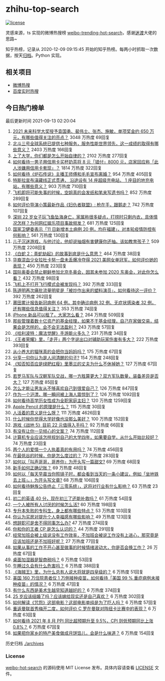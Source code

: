 # zhihu-top-search

[![license](https://img.shields.io/github/license/Arrackisarookie/zhihu-top-search)](https://github.com/Arrackisarookie/zhihu-top-search/blob/master/LICENSE)

灵感来源，ts 实现的微博热搜榜 [weibo-trending-hot-search](https://github.com/justjavac/weibo-trending-hot-search)，感谢[迷渡](https://github.com/justjavac)大佬的思路~

知乎热榜，记录从 2020-12-09 09:15:45 开始的知乎热榜。每两小时抓取一次数据，按天[归档](./archives)。Python 实现。

## 相关项目
+ [微博热搜](https://github.com/Arrackisarookie/weibo-hot-search)
+ [百度实时热搜](https://github.com/Arrackisarookie/baidu-hot-search)

## 今日热门榜单

<!-- Rank Begin -->

最后更新时间 2021-09-13 02:20:04

1. [2021 未来科学大奖授予袁国勇、裴伟士、张杰、施敏，单项奖金约 650 万元，有哪些值得关注的亮点？](https://www.zhihu.com/question/486334167) 3048 万热度 69回复
1. [北斗三号全球系统已提供七种服务，服务性能世界领先，这一成绩的取得有哪些意义？](https://www.zhihu.com/question/485681437) 2403 万热度 166回复
1. [上了大学，你们都是怎么开始自律的？](https://www.zhihu.com/question/399012087) 2102 万热度 277回复
1. [如何看待一男子用信用卡买杯奶茶将 8 元「错付」8000 元，店家回应称「此人涉嫌用信用卡套现」？](https://www.zhihu.com/question/486048548) 1814 万热度 322回复
1. [如何看待《炉石传说》主播王师傅和毛毛宣布离婚？](https://www.zhihu.com/question/485871424) 954 万热度 405回复
1. [特斯拉宣布滇藏线正式贯通， 沿途设有 14 座超级充电站， 1 座目的地充电站，有哪些意义？](https://www.zhihu.com/question/485264189) 903 万热度 710回复
1. [飞机即将可能失事的时候，空姐真的会发纸和笔来写遗书吗？](https://www.zhihu.com/question/20485389) 852 万热度 289回复
1. [如何评价导演小策最新作品《妇仇者联盟》: 枪在手，跟鹅走？](https://www.zhihu.com/question/479670255) 742 万热度 107回复
1. [深圳 22 岁女子玩飞鱼坠海身亡，家属称很多疑点，打捞时只剩内衣，具体情况怎样？为何网红娱乐项目事故频发？](https://www.zhihu.com/question/485980087) 681 万热度 125回复
1. [国家卫健委表示「11 日新增本土病例 20 例，均在福建」，对本轮疫情防控有何影响？](https://www.zhihu.com/question/486313502) 561 万热度 130回复
1. [儿子沉迷游戏，与他讨论，他却说抽烟有害健康你还抽。该如教育孩子？](https://www.zhihu.com/question/477388387) 509 万热度 2208回复
1. [《白蛇 2：青蛇劫起》的故事到底是什么意思？](https://www.zhihu.com/question/479677225) 464 万热度 38回复
1. [华裔混血少女拉杜卡努一盘未丢爆冷夺得 2021 美网女单冠军，如何评价她的表现？](https://www.zhihu.com/question/486306230) 450 万热度 223回复
1. [国际奥委会禁止朝鲜参加北京冬奥会，因其未参加 2020 东奥会，对此你怎么看？](https://www.zhihu.com/question/485714798) 432 万热度 98回复
1. [飞机上不打开飞行模式会被发现吗？](https://www.zhihu.com/question/448267257) 392 万热度 333回复
1. [陈道明再次痛批流量明星是「被炒作出来的塑料演员」，如何看待这一评价？](https://www.zhihu.com/question/486315305) 392 万热度 262回复
1. [莆田累计报告新冠病例 64 例，其中确诊病例 32 例、无症状感染者 32 例，还有哪些信息值得关注？](https://www.zhihu.com/question/486395433) 353 万热度 74回复
1. [iPhone 新品可以租了，大家怎么看？](https://www.zhihu.com/question/485934893) 264 万热度 509回复
1. [那些管理着数十亿资产的基金经理，如果不干基金经理，自己在家做交易，结果会是怎样的，会不会无法盈利？](https://www.zhihu.com/question/484337148) 243 万热度 57回复
1. [《哈利波特：魔法觉醒》手游能火多久？](https://www.zhihu.com/question/485672332) 231 万热度 34回复
1. [《王者荣耀》里，「走开」两个字说出口对辅助玩家伤害有多大？](https://www.zhihu.com/question/478183100) 222 万热度 393回复
1. [从小养大的猫咪真的会把你当妈妈吗？](https://www.zhihu.com/question/469076953) 175 万热度 67回复
1. [分享一句你认为是人间清醒的句子?](https://www.zhihu.com/question/482509144) 154 万热度 248回复
1. [《知否知否应是绿肥红瘦》里墨兰的丈夫为什么不休掉她？](https://www.zhihu.com/question/429729214) 127 万热度 67回复
1. [若罗马军队与汉朝军队交战，哪一方胜算更大？双方军队数量，装备差异是否大？](https://www.zhihu.com/question/28281319) 127 万热度 85回复
1. [怎么才能让男友从不够喜欢自己到很爱自己？](https://www.zhihu.com/question/24325484) 126 万热度 847回复
1. [作为一个沪漂，哪一瞬间被上海人震惊到了？](https://www.zhihu.com/question/323279307) 126 万热度 1092回复
1. [如何看待高学历女性成为全职家庭主妇？](https://www.zhihu.com/question/21107429) 120 万热度 1259回复
1. [Apple Pencil 的原理是什么？](https://www.zhihu.com/question/67483519) 115 万热度 30回复
1. [人活着的意义是什么呀？](https://www.zhihu.com/question/429431634) 111 万热度 4626回复
1. [什么时候你觉得大学好像也没那么美好？](https://www.zhihu.com/question/481221481) 100 万热度 152回复
1. [游戏《战地 5》目前 22 元值得入手吗？](https://www.zhihu.com/question/482899647) 92 万热度 66回复
1. [有没有让你一见倾心的文案？](https://www.zhihu.com/question/473301493) 74 万热度 112回复
1. [计算机专业应该怎样规划自己的大学四年，如果要自学，从什么开始比较好？](https://www.zhihu.com/question/471632041) 74 万热度 23回复
1. [两个人的爱情一个人执着真的有用吗？](https://www.zhihu.com/question/479362064) 74 万热度 456回复
1. [在最低谷的时候，你是怎么度过的？](https://www.zhihu.com/question/483969973) 73 万热度 283回复
1. [如何以「叫声哥哥，哥养你」为开头写一篇甜文?](https://www.zhihu.com/question/466162447) 69 万热度 68回复
1. [新手如何正确记账？](https://www.zhihu.com/question/37467060) 69 万热度 48回复
1. [如何以「每天早晨当你照镜子时，都会看到当天的一条小建议，例如「坐地铁去上班」。」为开头写文章?](https://www.zhihu.com/question/477856579) 68 万热度 106回复
1. [如何看待魅族公告终止「三零系统」，这将对行业有什么影响？](https://www.zhihu.com/question/485713178) 63 万热度 23回复
1. [初二的英语 40 分，现在初三了还能补救吗？](https://www.zhihu.com/question/485886425) 61 万热度 54回复
1. [一个人被所有人讨厌的时候怎么活?](https://www.zhihu.com/question/484782042) 60 万热度 198回复
1. [专升本失败的专科生，身上都有哪些特点？](https://www.zhihu.com/question/392467845) 53 万热度 103回复
1. [你认为买房对提升个人幸福感有哪些影响？](https://www.zhihu.com/question/485530702) 49 万热度 123回复
1. [想辞职可是舍不得同事怎么办?](https://www.zhihu.com/question/484783428) 47 万热度 274回复
1. [你和你的王者 CP 是怎么认识的？](https://www.zhihu.com/question/465183546) 44 万热度 291回复
1. [经常加班会被上级说没有工作效率，不加班会被说工作没有上进心，那究竟是应该加班还是不加班好呢？](https://www.zhihu.com/question/477146764) 27 万热度 77回复
1. [如果从事的工作不开心甚至做事的时候情绪波动大，你是否会换工作？](https://www.zhihu.com/question/476138655) 26 万热度 67回复
1. [桌面加湿器是智商税吗？](https://www.zhihu.com/question/302600715) 6 万热度 53回复
1. [午睡过久会有什么危害吗？](https://www.zhihu.com/question/485433777) 6 万热度 388回复
1. [《海贼王》里，为什么总有人说大将就是四皇级的？](https://www.zhihu.com/question/484270574) 6 万热度 51回复
1. [美国 160 万住院患者仅 1 万例接种疫苗，如何看待「美国 99 % 重症病例未接种疫苗」的情况？](https://www.zhihu.com/question/485963552) 6 万热度 47回复
1. [有什么东西是美术生越早知道越好的？](https://www.zhihu.com/question/53085809) 6 万热度 374回复
1. [25 岁应该结婚了吗？应该嫁给现实还是自己喜欢？](https://www.zhihu.com/question/484363841) 6 万热度 302回复
1. [如何解读《咒怨》这部电影？这部电影单纯是为了吓人吗？](https://www.zhihu.com/question/273544185) 6 万热度 57回复
1. [重返曼联首秀梅开二度，如何评价 C 罗在曼联对阵纽卡比赛中的表现？](https://www.zhihu.com/question/486274003) 6 万热度 63回复
1. [如何看待 2021 年 8 月 PPI 同比超预期升至 9.5%，CPI 则低预期同比上涨 0.8%？](https://www.zhihu.com/question/485713500) 6 万热度 67回复
1. [如果把你家乡的特产美食做成月饼馅儿，会是什么味道？](https://www.zhihu.com/question/485930357) 6 万热度 154回复
<!-- Rank End -->

历史归档 [./archives](./archives)

### License

[weibo-hot-search](https://github.com/Arrackisarookie/zhihu-top-search) 的源码使用 MIT License 发布。具体内容请查看 [LICENSE](./LICENSE) 文件。
